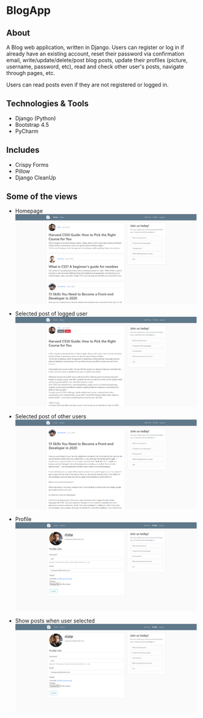 # BlogApp 

## About 

A Blog web application, written in Django. Users can register or log in if already have an existing account, reset their password via confirmation email, write/update/delete/post blog posts, update their profiles (picture, username, password, etc), read and check other user's posts, navigate through pages, etc.

Users can read posts even if they are not registered or logged in. 

## Technologies & Tools

- Django (Python)
- Bootstrap 4.5
- PyCharm

## Includes

- Crispy Forms 
- Pillow
- Django CleanUp

## Some of the views

- Homepage<br/>
![](git-images/1.PNG)

- Selected post of logged user<br/>
![](git-images/2.PNG) 

- Selected post of other users<br/>
![](git-images/3.PNG)

- Profile<br/> 
![](git-images/4.PNG)

- Show posts when user selected
![](git-images/4.PNG)
